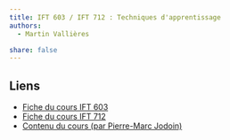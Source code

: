 ```yaml
---
title: IFT 603 / IFT 712 : Techniques d'apprentissage
authors:
  - Martin Vallières

share: false
---
```


## Liens

- [Fiche du cours IFT 603](https://www.usherbrooke.ca/admission/fiches-cours/IFT603/)
- [Fiche du cours IFT 712](https://www.usherbrooke.ca/admission/fiches-cours/IFT712/)
- [Contenu du cours (par Pierre-Marc Jodoin)](https://info.usherbrooke.ca/pmjodoin/cours/ift603/index.html)
